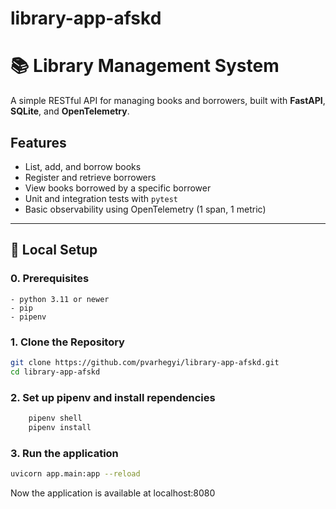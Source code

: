 # library-app-afskd
# 📚 Library Management System

A simple RESTful API for managing books and borrowers, built with **FastAPI**, **SQLite**, and **OpenTelemetry**.

## Features

- List, add, and borrow books  
- Register and retrieve borrowers  
- View books borrowed by a specific borrower  
- Unit and integration tests with `pytest`  
- Basic observability using OpenTelemetry (1 span, 1 metric)

---

## 🚀 Local Setup

### 0. Prerequisites
    - python 3.11 or newer
    - pip 
    - pipenv

### 1. Clone the Repository

```bash
git clone https://github.com/pvarhegyi/library-app-afskd.git
cd library-app-afskd
```

### 2. Set up pipenv and install rependencies

```bash
    pipenv shell 
    pipenv install
```

### 3. Run the application 
```bash
uvicorn app.main:app --reload
```
Now the application is available at localhost:8080